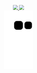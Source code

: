 <div align="center">
  <a href="https://github.com/EberLeonel">
  <img height="180em" src="https://github-readme-stats.vercel.app/api?username=EberLeonel&show_icons=true&theme=discord_old_blurple&include_all_commits=true&count_private=true"/>
  <img height="180em" src="https://github-readme-stats.vercel.app/api/top-langs/?username=EberLeonel&layout=compact&langs_count=7&theme=discord_old_blurple"/>
</div>
<div div align="center">
   <img src="https://github.com/EberLeonel/EberLeonel/blob/output/github-contribution-grid-snake.svg"/>
</div>

